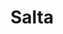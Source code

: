---
layout: sedes
title: Salta
donarurl: https://donaronline.org/oajnu/agentes-de-cambio-salta
nameurl: salta
email: info.salta@oajnu.org
socialmedia: 
  facebook: oajnusalta
  instagram: oajnusalta
  twitter: oajnusalta
---